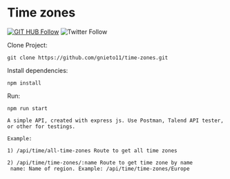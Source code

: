 # Time zones

[![GIT HUB Follow](https://img.shields.io/github/followers/gnieto11?label=1&style=social)](https://github.com/gnieto11)
![Twitter Follow](https://img.shields.io/twitter/follow/gonzalonietot?style=social)

Clone Project:
```
git clone https://github.com/gnieto11/time-zones.git
```

Install dependencies:
```
npm install
```
Run:
```
npm run start
```
```
A simple API, created with express js. Use Postman, Talend API tester, or other for testings.

Example: 

1) /api/time/all-time-zones Route to get all time zones

2) /api/time/time-zones/:name Route to get time zone by name
 name: Name of region. Example: /api/time/time-zones/Europe
```

